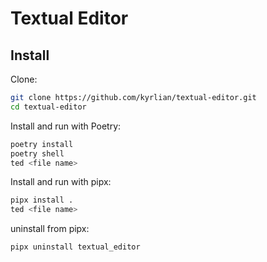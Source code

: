 # Textual Editor

## Install

Clone:

```sh
git clone https://github.com/kyrlian/textual-editor.git
cd textual-editor
```

Install and run with Poetry:

```sh
poetry install
poetry shell
ted <file name>
```

Install and run with pipx:

```sh
pipx install .
ted <file name>
```

uninstall from pipx:
```sh
pipx uninstall textual_editor
```
